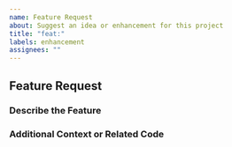 ```yaml
---
name: Feature Request
about: Suggest an idea or enhancement for this project
title: "feat:"
labels: enhancement
assignees: ""
---
```


## Feature Request

### Describe the Feature

<!-- A clear and concise description of the feature request.
Please include if your feature request is related to a problem. -->

### Additional Context or Related Code

<!-- List any other information that is relevant to your issue. Stack traces,
related issues, suggestions on how to add, use case, Stack Overflow links,
forum links, screenshots, OS if applicable, etc. -->
